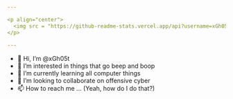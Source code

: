 ```yaml
---

<p align="center">
  <img src = "https://github-readme-stats.vercel.app/api?username=xGh05t&show_icons=true&theme=dracula">
</p>
  
---
```


- 👋 Hi, I’m @xGh05t
- 👀 I’m interested in things that go beep and boop
- 🌱 I’m currently learning all computer things
- 💞️ I’m looking to collaborate on offensive cyber
- 📫 How to reach me ... (Yeah, how do I do that?)
